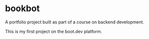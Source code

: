 # bookbot
A portfolio project built as part of a course on backend development.





This is my first project on the boot.dev platform.
